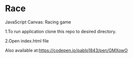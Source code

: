 # Race
JavaScript Canvas: Racing game

1.To run application clone this repo to desired directory.

2.Open index.html file

Also available at:https://codepen.io/pablo1843/pen/GMXowO
